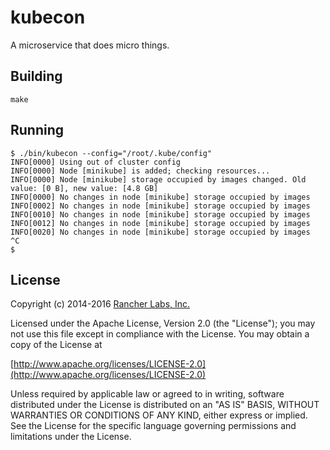 kubecon
========

A microservice that does micro things.

## Building

`make`


## Running

    $ ./bin/kubecon --config="/root/.kube/config"
    INFO[0000] Using out of cluster config
    INFO[0000] Node [minikube] is added; checking resources...
    INFO[0000] Node [minikube] storage occupied by images changed. Old value: [0 B], new value: [4.8 GB]
    INFO[0000] No changes in node [minikube] storage occupied by images
    INFO[0002] No changes in node [minikube] storage occupied by images
    INFO[0010] No changes in node [minikube] storage occupied by images
    INFO[0012] No changes in node [minikube] storage occupied by images
    INFO[0020] No changes in node [minikube] storage occupied by images
    ^C
    $

## License
Copyright (c) 2014-2016 [Rancher Labs, Inc.](http://rancher.com)

Licensed under the Apache License, Version 2.0 (the "License");
you may not use this file except in compliance with the License.
You may obtain a copy of the License at

[http://www.apache.org/licenses/LICENSE-2.0](http://www.apache.org/licenses/LICENSE-2.0)

Unless required by applicable law or agreed to in writing, software
distributed under the License is distributed on an "AS IS" BASIS,
WITHOUT WARRANTIES OR CONDITIONS OF ANY KIND, either express or implied.
See the License for the specific language governing permissions and
limitations under the License.
